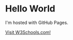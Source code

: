 <html>
<body>
<h1>Hello World</h1>
<p>I'm hosted with GitHub Pages.</p>
<a href="https://www.w3schools.com" target="_blank">Visit W3Schools.com!</a> 
</body>
</html>
